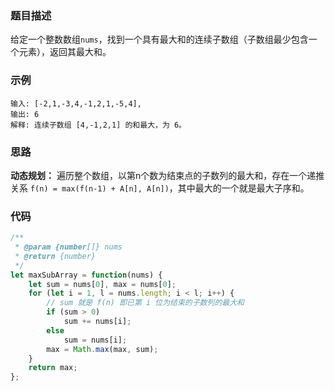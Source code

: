 ### 题目描述
给定一个整数数组`nums`，找到一个具有最大和的连续子数组（子数组最少包含一个元素），返回其最大和。
### 示例
```
输入: [-2,1,-3,4,-1,2,1,-5,4],
输出: 6
解释: 连续子数组 [4,-1,2,1] 的和最大，为 6。
```
### 思路
**动态规划：** 遍历整个数组，以第n个数为结束点的子数列的最大和，存在一个递推关系 `f(n) = max(f(n-1) + A[n], A[n])`，其中最大的一个就是最大子序和。
### 代码
```JavaScript
/**
 * @param {number[]} nums
 * @return {number}
 */
let maxSubArray = function(nums) {
    let sum = nums[0], max = nums[0];
    for (let i = 1, l = nums.length; i < l; i++) {
        // sum 就是 f(n) 即已第 i 位为结束的子数列的最大和
        if (sum > 0)
            sum += nums[i];
        else
            sum = nums[i];
        max = Math.max(max, sum);
    }
    return max;
};
```
